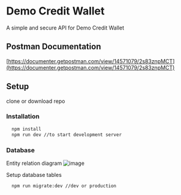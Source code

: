 
# Demo Credit Wallet

A simple and secure API for Demo Credit Wallet
## Postman Documentation

[https://documenter.getpostman.com/view/14571079/2s83znpMCT](https://documenter.getpostman.com/view/14571079/2s83znpMCT)


## Setup

clone or download repo
### Installation
```bash
  npm install 
  npm run dev //to start development server
```
### Database
Entity relation diagram
![image](https://cdn.pixabay.com/photo/2015/04/23/22/00/tree-736885_960_720.jpg)

Setup database tables
```bash
  npm run migrate:dev //dev or production
```